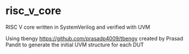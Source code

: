 # risc_v_core
RISC V core written in SystemVerilog and verified with UVM


Using tbengy https://github.com/prasadp4009/tbengy created by Prasad Pandit to generate the initial UVM structure for each DUT
